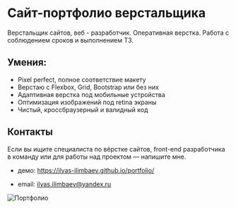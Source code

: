 # Сайт-портфолио верстальщика

Верстальщик сайтов, веб - разработчик. Оперативная верстка. Работа с соблюдением сроков и выполнением ТЗ.

## Умения:

- Pixel perfect, полное соответствие макету
- Верстаю с Flexbox, Grid, Bootstrap или без них
- Адаптивная верстка под мобильные устройства
- Оптимизация изображений под retina экраны
- Чистый, кроссбраузерный и валидный код

## Контакты

Если вы ищите специалиста по вёрстке сайтов, front-end разработчика в команду или для работы над проектом — напишите мне.

- демо: https://ilyas-ilimbaev.github.io/portfolio/

- email: ilyas.ilimbaev@yandex.ru

![Портфолио](https://raw.githubusercontent.com/kubris/portfolio/main/docs/img/header/header-bg.png)
